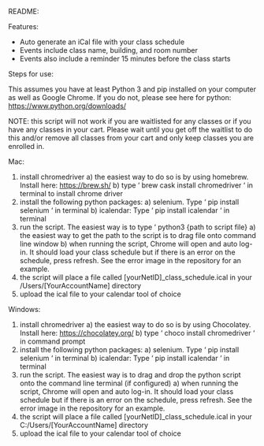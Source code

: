 README:

Features:
- Auto generate an iCal file with your class schedule
- Events include class name, building, and room number
- Events also include a reminder 15 minutes before the class starts

Steps for use:

This assumes you have at least Python 3 and pip installed on your computer as well as Google Chrome. If you do not, please see here for python: https://www.python.org/downloads/

NOTE: this script will not work if you are waitlisted for any classes or if you have any classes in your cart. Please wait until you get off the waitlist to do this and/or remove all classes from your cart and only keep classes you are enrolled in.



Mac:
1) install chromedriver
	a) the easiest way to do so is by using homebrew. Install here: https://brew.sh/
	b) type ‘ brew cask install chromedriver ‘ in terminal to install chrome driver
2) install the following python packages:
	a) selenium. Type ‘ pip install selenium ‘ in terminal
	b) icalendar: Type ‘ pip install icalendar ‘ in terminal
3) run the script. The easiest way is to type ‘ python3 {path to script file}
	a) the easiest way to get the path to the script is to drag file onto command line window
	b) when running the script, Chrome will open and auto log-in. It should load your class schedule but if there is an error on the schedule, press refresh. See the error image in the repository for an example.
4) the script will place a file called [yourNetID]_class_schedule.ical in your /Users/[YourAccountName] directory
5) upload the ical file to your calendar tool of choice

Windows:
1) install chromedriver
	a) the easiest way to do so is by using Chocolatey. Install here: https://chocolatey.org/
	b) type ‘ choco install chromedriver ‘ in command prompt
2) install the following python packages:
	a) selenium. Type ‘ pip install selenium ‘ in terminal
	b) icalendar: Type ‘ pip install icalendar ‘ in terminal
3) run the script. The easiest way is to drag and drop the python script onto the command line terminal (if configured)
	a) when running the script, Chrome will open and auto log-in. It should load your class schedule but if there is an error on the schedule, press refresh. See the error image in the repository for an example.
4) the script will place a file called [yourNetID]_class_schedule.ical in your C:/Users/[YourAccountName] directory
5) upload the ical file to your calendar tool of choice
